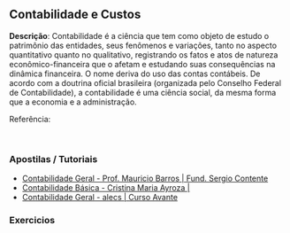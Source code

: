 ## Contabilidade e Custos
<strong>Descrição</strong>: Contabilidade é a ciência que tem como objeto de estudo o patrimônio das entidades, seus fenômenos e variações, tanto no aspecto quantitativo quanto no qualitativo, registrando os fatos e atos de natureza econômico-financeira que o afetam e estudando suas consequências na dinâmica financeira. O nome deriva do uso das contas contábeis. De acordo com a doutrina oficial brasileira (organizada pelo Conselho Federal de Contabilidade), a contabilidade é uma ciência social, da mesma forma que a economia e a administração.
<br/>

Referência: <a href=""></a>

<br/>

### Apostilas / Tutoriais
 
<ul>
<li><a href="http://www.fundacaosergiocontente.org.br/wp-content/uploads/2013/10/apostila-de-contabilidade-mauricio-barros.pdf">Contabilidade Geral - Prof. Mauricio Barros | Fund. Sergio Contente</a></li> 
<li><a href="http://ftp.comprasnet.se.gov.br/sead/licitacoes/Pregoes2011/PE091/Anexos/Secretariado_modulo_I/CONTABILIDADE_BASICA.PDF">Contabilidade Básica - Cristina Maria Ayroza | </a></li> 
<li><a href="http://www.cursosavante.com.br/cursos/curso33/conteudo8343.pdf">Contabilidade Geral - alecs | Curso Avante</a></li>
<!-- 
	<li><a href=""></a></li> 
	
-->
</ul>

### Videos

<ul>
<!-- 
	<li><a href=""></a></li> 
-->
</ul>

### Exercicios

<ul>
<!-- 
	<li><a href=""></a></li> 
-->
</ul>
